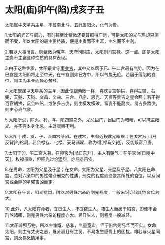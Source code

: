 # 太阳(庙)卯午(陷)戌亥子丑

太阳属中天星系主星，不属南北斗，五行属阳火，化气为贵。

1.太阳的光芒与威力，有时甚至比紫微还要普照得广远，可是太阳的光与热却只施而不受，所以太阳的最主要特质，便是主贵而不主富，主名而不主利。

2.若以人事而言，则紫微为帝座，天府司财库，太阳则司宫禄。这一点，即是太阳主贵不主富这种性质的具体表现。

3.由于这种性质，太阳最宜守[事业宮](即[官禄宫])，其中又以居于巳、午二宫最有气势。因为在巳宫是太阳即将走至中天，在午宫则如日方中，所以气势无伦。若居于落陷的宫位，则主为事业而操心劳碌。

4.太阳既属中天星系的主星，因此便跟紫微一样，喜欢百宫朝拱，喜得左辅、右弼、天魁、天钺、文昌、文曲、三台、八座、恩光、天贵等贵吉之星会照；若不得百官朝拱，反会四煞，或煞多吉少，则主橫发橫破，富贵不能耐久。倘吉多煞少，则主心高气傲。

5.太阳所忌，除火、铃、羊、陀四煞之外，尤忌巨门，因巨门为暗曜，可以掩盖阳光。亦不喜本身化忌，主对眼目不利。

6.太阳于戌、亥、子、丑四宫落陷。在戌宮，主有近视散光眼疾；在亥宮为[日月反背]的格局，若会禄存、化禄、天马诸曜，称为得[禄马交驰]，反能既富且贵。

7.太阳于卯、午二宫入暮。在卯宮为[旭日东升]，主人有朝气；在午宫为[日丽中天]，权禄虽重，但阳光过份猛烈，亦易患目疾。

8.在男命，太阳为父星及子星；在女命，太阳为父星、夫星及子星。凡太阳在命宫，总对六亲中的男性带点刑克的性质，刑克的程度则须依其所处的宮位，以及同宮或会照的星曜吉凶而定。

9.太阳在午宫，阳光猛烈，所以对男性六亲的刑克程度，一般来说亦较其他宫位为大。

10.此外，凡太阳在命者，宜日生人，不宜夜生人。夜生人而居于陷宫，即使不会刑煞诸曜，刑克男性六亲的程度亦大。若日生人，则程度一般减轻。

11.太阳普照万物，所以主慷慨、慈和，气量宽宏。但于陷宫则易华而不实。女命太阳，则主有丈夫之志，既贤淑且有主见，不易发生感情上的困扰。唯若与火星同宫，则反易感情用事。

